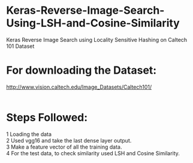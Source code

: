 # Keras-Reverse-Image-Search-Using-LSH-and-Cosine-Similarity
Keras Reverse Image Search using Locality Sensitive Hashing on Caltech 101 Dataset

# For downloading the Dataset:<br />
http://www.vision.caltech.edu/Image_Datasets/Caltech101/<br /><br />

# Steps Followed:<br />
1 Loading the data<br />
2 Used vgg16 and take the last dense layer output.<br />
3 Make a feature vector of all the training data.<br />
4 For the test data, to check similarity used LSH and Cosine Similarity.<br />

